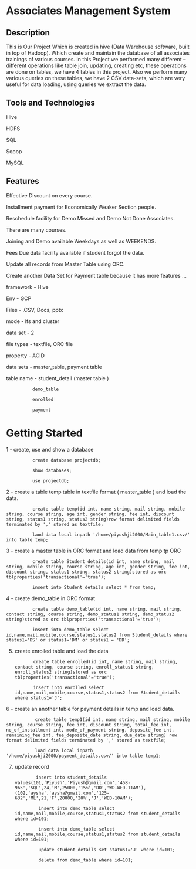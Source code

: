 # Associates Management System

## Description

This is Our Project Which is created in hive (Data Warehouse software, built in top of Hadoop). Which create and maintain the database of all associates trainings of various courses. In this Project we performed many different – different operations like table join, updating, creating etc, these operations are done on tables, we have 4 tables in this project.
Also we perform many various queries on these tables, we have 2 CSV data-sets, which are very useful for data loading, using queries we extract the data.

## Tools and Technologies
Hive

HDFS

SQL

Sqoop

MySQL


## Features


Effective Discount on every course.

Installment payment for Economically Weaker Section people.

Reschedule facility for Demo Missed and Demo Not Done Associates.

There are many courses.

Joining and Demo available Weekdays as well as WEEKENDS.

Fees Due data facility available if student forgot the data.

Update all records from Master Table using ORC.

Create another Data Set for Payment table because it has more features …


framework - Hive

Env - GCP

Files - .CSV, Docs, pptx

mode - lfs and cluster

data set - 2

file types - textfile, ORC file

property - ACID

data sets - master_table, payment table

table name - student_detail (master table )
              
              demo_table
              
              enrolled 
              
              payment 
 
 
 # Getting Started 
 

1 - create, use and show a database

              create database projectdb;
              
              show databases;
              
              use projectdb;
              


2 - create a table temp table in textfile format ( master_table ) and load the data.

              create table temp(id int, name string, mail string, mobile string, course string, age int, gender string, fee int, discount string, status1 string, status2 string)row format delimited fields terminated by ',' stored as textfile;

              laod data local inpath '/home/piyushji2000/Main_table1.csv/' into table temp;



3 - create a master table in ORC format and load data from temp tp ORC

              create table Student_details(id int, name string, mail string, mobile string, course string, age int, gender string, fee int, discount string, status1 string, status2 string)stored as orc tblproperties('transactional'='true');

              insert into Student_details select * from temp;


4 - create demo_table in ORC format

              create table demo_table(id int, name string, mail string, contact string, course string, demo_status1 string, demo_status2 string)stored as orc tblproperties('transactional'='true');

              insert into demo_table select id,name,mail,mobile,course,status1,status2 from Student_details where status1='DS' or status1='DM' or status1 = 'DD';


5. create enrolled table and load the data

              create table enrolled(id int, name string, mail string, contact string, course string, enroll_status1 string, enroll_status2 string)stored as orc tblproperties('transactional'='true');

              insert into enrolled select id,name,mail,mobile,course,status1,status2 from Student_details where status1='J';

6 - create an another table for payment details in temp and load data.

               create table temp1(id int, name string, mail string, mobile string, course string, fee int, discount string, total_fee int, no_of_installment int, mode_of_payment string, deposite_fee int, remaining_fee int, fee_deposite_date string, due_date string) row format delimited fields terminated by ',' stored as textfile;

               load data local inpath '/home/piyushji2000/payment_details.csv/' into table temp1;


7. update record 

               insert into student_details values(101,‘Piyush',‘Piyush@gmail.com','458-965','SQL',24,'M',25000,'15%','DD','WD-WED-11AM'),(102,'aysha','aysha@gmail.com','125-632','ML',21,'F',20000,'20%','J','WED-10AM');

                insert into demo_table select id,name,mail,mobile,course,status1,status2 from student_details where id=101;

                insert into demo_table select id,name,mail,mobile,course,status1,status2 from student_details where id=101;

                update student_details set status1='J' where id=101;

                delete from demo_table where id=101;

                
